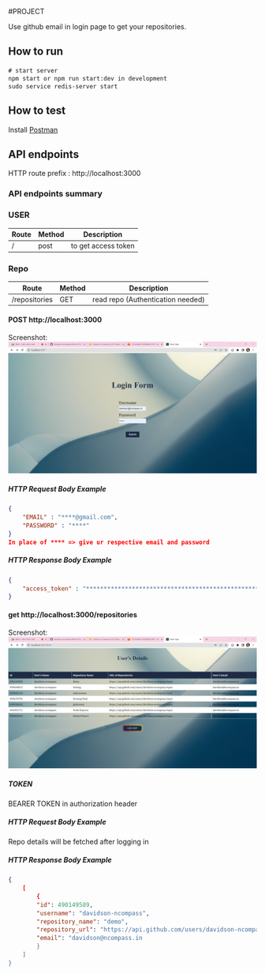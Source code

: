 #PROJECT 

Use github email in login page to get your repositories.

## How to run
```
# start server
npm start or npm run start:dev in development
sudo service redis-server start
```
## How to test
Install [Postman](https://www.getpostman.com/)

## API endpoints
HTTP route prefix : http://localhost:3000

### API endpoints summary
### USER
Route      | Method | Description
-----------|--------|--------------------
/         | post    | to get access token
### Repo
Route      | Method | Description
-----------|--------|--------------------
/repositories  | GET    | read repo (Authentication needed)
#### POST http://localhost:3000
Screenshot:
![alt text](https://github.com/davidson-ncompass/NestJs-Project/blob/master/screens/login.png?raw=true)
##### HTTP Request Body Example
```json
{
    "EMAIL" : "****@gmail.com",
    "PASSWORD" : "****"
}
In place of **** => give ur respective email and password
```
##### HTTP Response Body Example
```json
{
    "access_token" : "**************************************************************************"
}
```
#### get http://localhost:3000/repositories
Screenshot:
![alt text](https://github.com/davidson-ncompass/NestJs-Project/blob/master/screens/user-details.png?raw=true)
##### TOKEN 
 BEARER TOKEN in authorization header
##### HTTP Request Body Example
Repo details will be fetched after logging in
##### HTTP Response Body Example
```json
{
    [
        {
        "id": 490149589,
        "username": "davidson-ncompass",
        "repository_name": "demo",
        "repository_url": "https://api.github.com/users/davidson-ncompass/repos",
        "email": "davidson@ncompass.in
        }
    ]
}
```
